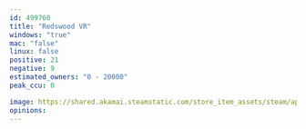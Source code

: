 ```yaml
---
id: 499760
title: "Redswood VR"
windows: "true"
mac: "false"
linux: false
positive: 21
negative: 9
estimated_owners: "0 - 20000"
peak_ccu: 0

image: https://shared.akamai.steamstatic.com/store_item_assets/steam/apps/499760/header.jpg?t=1471566338
opinions:
---
```

